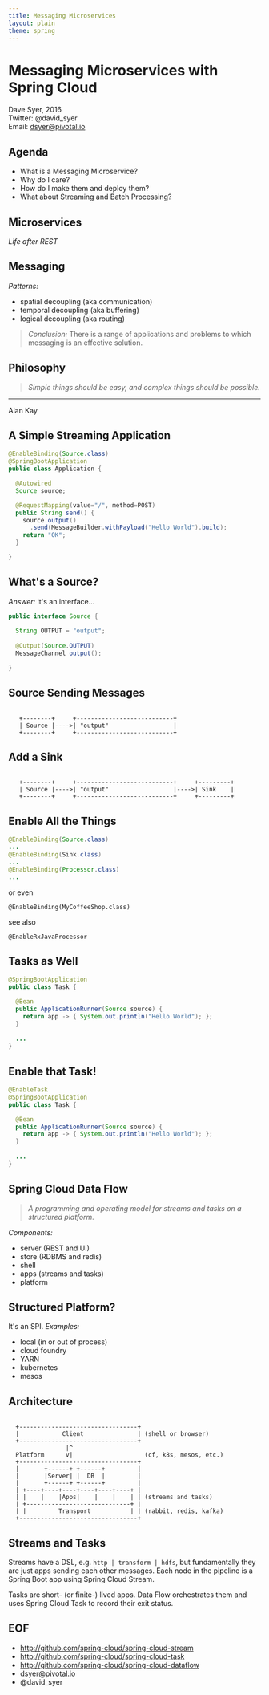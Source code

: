 ```yaml
---
title: Messaging Microservices
layout: plain
theme: spring
---
```

# Messaging Microservices with Spring Cloud

Dave Syer, 2016  
Twitter: @david_syer  
Email: dsyer@pivotal.io

## Agenda

* What is a Messaging Microservice?
* Why do I care?
* How do I make them and deploy them?
* What about Streaming and Batch Processing?

## Microservices




*Life after REST*

## Messaging

*Patterns:*

* spatial decoupling (aka communication)
* temporal decoupling (aka buffering)
* logical decoupling (aka routing)

> *Conclusion:* There is a range of applications and problems to
> which messaging is an effective solution.

## Philosophy

> *Simple things should be easy, and*
> *complex things should be possible.*

---
Alan Kay

## A Simple Streaming Application



```java
@EnableBinding(Source.class)
@SpringBootApplication
public class Application {

  @Autowired
  Source source;

  @RequestMapping(value="/", method=POST)
  public String send() {
    source.output()
      .send(MessageBuilder.withPayload("Hello World").build);
    return "OK";
  }

}
```

## What's a Source?



*Answer:* it's an interface...

```java
public interface Source {
	
  String OUTPUT = "output";
	
  @Output(Source.OUTPUT)
  MessageChannel output();

}
```

## Source Sending Messages

  
  
```

   +--------+     +---------------------------+
   | Source |---->| "output"                  |
   +--------+     +---------------------------+

```

## Add a Sink




```

   +--------+     +---------------------------+     +---------+
   | Source |---->| "output"                  |---->| Sink    |
   +--------+     +---------------------------+     +---------+

```

## Enable All the Things




```java
@EnableBinding(Source.class)
...
@EnableBinding(Sink.class)
...
@EnableBinding(Processor.class)
...
```

or even

```
@EnableBinding(MyCoffeeShop.class)
```

see also

```
@EnableRxJavaProcessor
```

## Tasks as Well




```java
@SpringBootApplication
public class Task {

  @Bean
  public ApplicationRunner(Source source) {
    return app -> { System.out.println("Hello World"); };
  }
  
  ...
}
```

## Enable that Task!



```java
@EnableTask
@SpringBootApplication
public class Task {

  @Bean
  public ApplicationRunner(Source source) {
    return app -> { System.out.println("Hello World"); };
  }
  
  ...
}
```

## Spring Cloud Data Flow

> *A programming and operating model for*
> *streams and tasks on a structured platform.*

_Components:_

* server (REST and UI)
* store (RDBMS and redis)
* shell
* apps (streams and tasks)
* platform


## Structured Platform?

It's an SPI. _Examples:_

* local (in or out of process)
* cloud foundry
* YARN
* kubernetes
* mesos

## Architecture

```

  +---------------------------------+
  |            Client               | (shell or browser)
  +---------------------------------+
                |^
  Platform      v|                    (cf, k8s, mesos, etc.)
  +---------------------------------+
  |       +------+ +------+         |
  |       |Server| |  DB  |         |
  |       +------+ +------+         |
  | +----+----+----+----+----+----+ |
  | |    |    |Apps|    |    |    | | (streams and tasks)
  | +-----------------------------+ |
  | |         Transport           | | (rabbit, redis, kafka)
  +---------------------------------+

```

## Streams and Tasks

Streams have a DSL, e.g. `http | transform | hdfs`, but fundamentally
they are just apps sending each other messages. Each node in the
pipeline is a Spring Boot app using Spring Cloud Stream.

Tasks are short- (or finite-) lived apps. Data Flow orchestrates them
and uses Spring Cloud Task to record their exit status.

## EOF

* http://github.com/spring-cloud/spring-cloud-stream
* http://github.com/spring-cloud/spring-cloud-task
* http://github.com/spring-cloud/spring-cloud-dataflow
* dsyer@pivotal.io
* @david_syer
